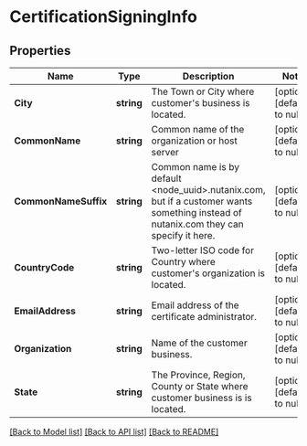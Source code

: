# CertificationSigningInfo

## Properties
Name | Type | Description | Notes
------------ | ------------- | ------------- | -------------
**City** | **string** | The Town or City where customer&#39;s business is located. | [optional] [default to null]
**CommonName** | **string** | Common name of the organization or host server | [optional] [default to null]
**CommonNameSuffix** | **string** | Common name is by default &lt;node_uuid&gt;.nutanix.com, but if a customer wants something instead of nutanix.com they can specify it here.  | [optional] [default to null]
**CountryCode** | **string** | Two-letter ISO code for Country where customer&#39;s organization is located.  | [optional] [default to null]
**EmailAddress** | **string** | Email address of the certificate administrator. | [optional] [default to null]
**Organization** | **string** | Name of the customer business. | [optional] [default to null]
**State** | **string** | The Province, Region, County or State where customer business is is located.  | [optional] [default to null]

[[Back to Model list]](../README.md#documentation-for-models) [[Back to API list]](../README.md#documentation-for-api-endpoints) [[Back to README]](../README.md)


